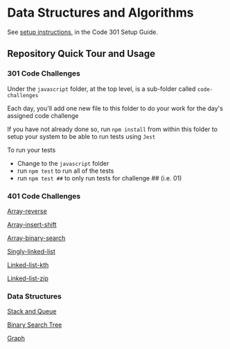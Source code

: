 # Data Structures and Algorithms

See [setup instructions](https://codefellows.github.io/setup-guide/code-301/3-code-challenges), in the Code 301 Setup Guide.

## Repository Quick Tour and Usage

### 301 Code Challenges

Under the `javascript` folder, at the top level, is a sub-folder called `code-challenges`

Each day, you'll add one new file to this folder to do your work for the day's assigned code challenge

If you have not already done so, run `npm install` from within this folder to setup your system to be able to run tests using `Jest`

To run your tests

- Change to the `javascript` folder
- run `npm test` to run all of the tests
- run `npm test ##` to only run tests for challenge ## (i.e. 01)

### 401 Code Challenges

[Array-reverse](./challenges/array-reverse/README.md)

[Array-insert-shift](./challenges/array-insert-shift/README.md)

[Array-binary-search](./challenges/array-binary-search/README.md)

[Singly-linked-list](./challenges/singly-linked-list/README.md)

[Linked-list-kth](./challenges/linked-list-kth/README.md)

[Linked-list-zip](./challenges/linked-list-zip/README.md)

### Data Structures

[Stack and Queue](./data-structures/stack-and-queue/README.md)

[Binary Search Tree](./data-structures/trees/binary-search-tree/README.md)

[Graph](./data-structures/graph/README.md)
